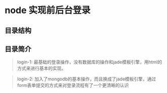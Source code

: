 # node 实现前后台登录
## 目录结构

## 目录简介
> login-1: 最基础的登录操作，没有数据库的操作和jade模板引擎，用html的方式来进行基本的实现。

> login-2: 加入了mongodb的基本操作，而且换成了jade模板引擎，通过form表单提交的方式来对登录流程有了一个更清晰的认识

